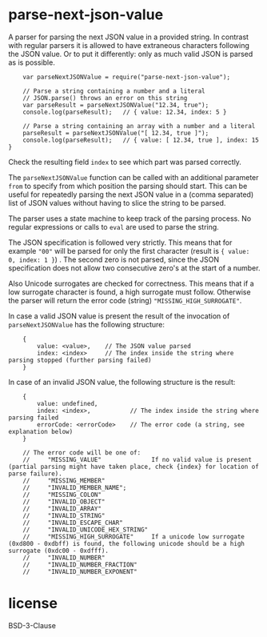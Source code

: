 # parse-next-json-value

A parser for parsing the next JSON value in a provided string. In contrast with regular parsers it is allowed
to have extraneous characters following the JSON value. Or to put it differently: only as much valid JSON is parsed
as is possible.

```
	var parseNextJSONValue = require("parse-next-json-value");

	// Parse a string containing a number and a literal
	// JSON.parse() throws an error on this string
	var parseResult = parseNextJSONValue("12.34, true");
	console.log(parseResult);	// { value: 12.34, index: 5 }

	// Parse a string containing an array with a number and a literal
	parseResult = parseNextJSONValue("[ 12.34, true ]");
	console.log(parseResult);	// { value: [ 12.34, true ], index: 15 }
```

Check the resulting field `index` to see which part was parsed correctly.

The `parseNextJSONValue` function can be called with an additional parameter `from` to specify from which position the parsing should start. This can be useful for repeatedly parsing the next JSON value in a (comma separated) list of JSON values without having to slice the string to be parsed.

The parser uses a state machine to keep track of the parsing process. No regular expressions or calls to `eval` are used to parse the string.

The JSON specification is followed very strictly. This means that for example `"00"` will be parsed for only the
first character (result is `{ value: 0, index: 1 }`) . The second zero is not parsed, since the JSON specification does not
allow two consecutive zero's at the start of a number.

Also Unicode surrogates are checked for correctness. This means that if a low surrogate character is found,
a high surrogate must follow. Otherwise the parser will return the error code (string) `"MISSING_HIGH_SURROGATE"`.

In case a valid JSON value is present the result of the invocation of `parseNextJSONValue` has the following structure:

```
	{
		value: <value>,    // The JSON value parsed
		index: <index>     // The index inside the string where parsing stopped (further parsing failed)
	}
```

In case of an invalid JSON value, the following structure is the result:

```
	{
		value: undefined,
		index: <index>,           // The index inside the string where parsing failed
		errorCode: <errorCode>    // The error code (a string, see explanation below)
	}

	// The error code will be one of:
	//     "MISSING_VALUE"              If no valid value is present (partial parsing might have taken place, check {index} for location of parse failure).
	//     "MISSING_MEMBER"
	//     "INVALID_MEMBER_NAME";
	//     "MISSING_COLON"
	//     "INVALID_OBJECT"
	//     "INVALID_ARRAY"
	//     "INVALID_STRING"
	//     "INVALID_ESCAPE_CHAR"
	//     "INVALID_UNICODE_HEX_STRING"
	//     "MISSING_HIGH_SURROGATE"     If a unicode low surrogate (0xd800 - 0xdbff) is found, the following unicode should be a high surrogate (0xdc00 - 0xdfff).
	//     "INVALID_NUMBER"
	//     "INVALID_NUMBER_FRACTION"
	//     "INVALID_NUMBER_EXPONENT"
```

# license

BSD-3-Clause
